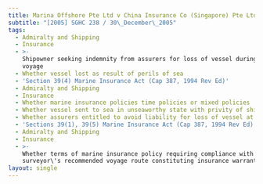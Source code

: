```yaml
---
title: Marina Offshore Pte Ltd v China Insurance Co (Singapore) Pte Ltd and Another
subtitle: "[2005] SGHC 238 / 30\_December\_2005"
tags:
  - Admiralty and Shipping
  - Insurance
  - >-
    Shipowner seeking indemnity from assurers for loss of vessel during sea
    voyage
  - Whether vessel lost as result of perils of sea
  - 'Section 39(4) Marine Insurance Act (Cap 387, 1994 Rev Ed)'
  - Admiralty and Shipping
  - Insurance
  - Whether marine insurance policies time policies or mixed policies
  - Whether vessel sent to sea in unseaworthy state with privity of shipowner
  - Whether assurers entitled to avoid liability for loss of vessel at sea
  - 'Sections 39(1), 39(5) Marine Insurance Act (Cap 387, 1994 Rev Ed)'
  - Admiralty and Shipping
  - Insurance
  - >-
    Whether terms of marine insurance policy requiring compliance with warranty
    surveyor\'s recommended voyage route constituting insurance warranty
layout: single
---
```


